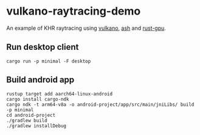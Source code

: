 # vulkano-raytracing-demo

An example of KHR raytracing using [vulkano](https://github.com/vulkano-rs/vulkano), [ash](https://github.com/MaikKlein/ash) and [rust-gpu](https://github.com/EmbarkStudios/rust-gpu).

## Run desktop client

```
cargo run -p minimal -F desktop
```

## Build android app

```
rustup target add aarch64-linux-android
cargo install cargo-ndk
cargo ndk -t arm64-v8a -o android-project/app/src/main/jniLibs/ build -p minimal
cd android-project
./gradlew build
./gradlew installDebug
```
